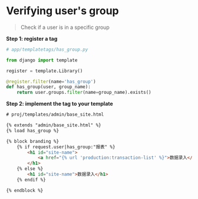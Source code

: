 # Verifying user's group
> Check if a user is in a specific group

**Step 1: register a  tag**
```python
# app/templatetags/has_group.py

from django import template

register = template.Library()

@register.filter(name='has_group')
def has_group(user, group_name):
    return user.groups.filter(name=group_name).exists()
```

**Step 2: implement the tag to your template**

```html
# proj/templates/admin/base_site.html

{% extends "admin/base_site.html" %}
{% load has_group %}

{% block branding %}
    {% if request.user|has_group:"报表" %}
        <h1 id="site-name">
            <a href="{% url 'production:transaction-list' %}">数据录入</a>
        </h1>
    {% else %}
        <h1 id="site-name">数据录入</h1>
    {% endif %}

{% endblock %}
```